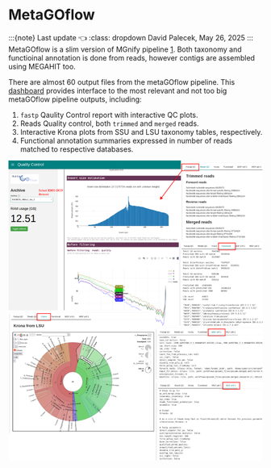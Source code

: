 # MetaGOflow

:::{note} Last update 👈
:class: dropdown
David Palecek, May 26, 2025
:::
MetaGOflow is a slim version of MGnify pipeline [1](https://doi.org/10.1093/gigascience/giad078). Both taxonomy and functioinal annotation is done from reads, however contigs are assembled using MEGAHIT too.

There are almost 60 output files from the metaGOflow pipeline. This [dashboard](https://github.com/emo-bon/momics-demos/blob/main/wf1_metagoflow/quality_control.ipynb) provides interface to the most relevant and not too big metaGOflow pipeline outputs, including:

1. `fastp` Qaulity Control report with interactive QC plots.
2. Reads Quality control, both `trimmed` and `merged` reads.
3. Interactive Krona plots from SSU and LSU taxonomy tables, respectively.
4. Functional annotation summaries expressed in number of reads matched to respective databases.

![metagoflow quality control](../assets/figs/quality_control_01.png)
